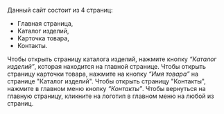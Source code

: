 Данный сайт состоит из 4 страниц:
- Главная страница,
- Каталог изделий,
- Карточка товара,
- Контакты.  

Чтобы открыть страницу каталога изделий, нажмите кнопку *“Каталог изделий”*, которая находится на главной странице.
Чтобы открыть страницу карточки товара, нажмите на кнопку *“Имя товара”* на странице "Каталог изделий".
Чтобы открыть страницу "Контакты", нажмите в главном меню кнопку *“Контакты”*.
Чтобы вернуться на главную страницу, кликните на логотип в главном меню на любой из страниц.
